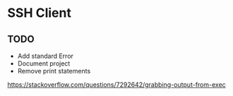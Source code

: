 # SSH Client

## TODO

- Add standard Error
- Document project
- Remove print statements

https://stackoverflow.com/questions/7292642/grabbing-output-from-exec
